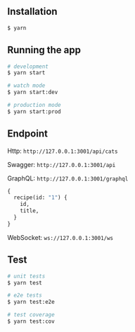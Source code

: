
## Installation

```bash
$ yarn
```

## Running the app

```bash
# development
$ yarn start

# watch mode
$ yarn start:dev

# production mode
$ yarn start:prod
```
## Endpoint

Http: `http://127.0.0.1:3001/api/cats`

Swagger: `http://127.0.0.1:3001/api`

GraphQL: `http://127.0.0.1:3001/graphql`
```graphql
{
  recipe(id: "1") {
    id,
    title,
  }
}
```


WebSocket: `ws://127.0.0.1:3001/ws`

## Test

```bash
# unit tests
$ yarn test

# e2e tests
$ yarn test:e2e

# test coverage
$ yarn test:cov
```
